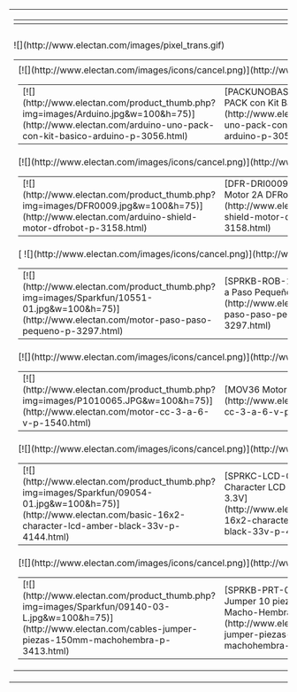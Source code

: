 <table border="0" cellspacing="0" cellpadding="0" width="100%" class="Tabla1"><colgroup><col width="743"></colgroup><tbody><tr><td style="text-align:left;width:17cm; " class="Tabla1_A1"><table border="0" cellspacing="0" cellpadding="0" width="100%" class="Tabla2"><colgroup><col width="549"><col width="194"></colgroup><tbody><tr><td style="text-align:left;width:12.557cm; " class="Tabla2_A1">

</td><td style="text-align:left;width:4.443cm; " class="Tabla2_A1"><div class="P2"></span></div></td></tr></tbody></table></td></tr><tr><td style="text-align:left;width:17cm; " class="Tabla1_A1"><div class="Table_20_Contents"><span style="height:0.079cm;width:1.997cm; padding:0; " class="fr1" id="gráficos2"></span></div></td></tr><tr><td style="text-align:left;width:17cm; " class="Tabla1_A1"><div class="Table_20_Contents"><span style="height:0.265cm;width:1.997cm; padding:0; " class="fr1" id="gráficos3">![](http://www.electan.com/images/pixel_trans.gif)</span></div><table border="0" cellspacing="0" cellpadding="0" width="100%" class="Tabla3"><colgroup><col width="545"><col width="62"><col width="79"><col width="58"></colgroup><tbody><tr><td style="text-align:left;width:12.467cm; " class="Tabla3_A1">

</td></tr><tr class="Tabla32"><td style="text-align:left;width:12.467cm; " class="Tabla3_A7"><div class="P12">[<span style="height:0.423cm;width:0.423cm; padding:0; " class="fr1" id="gráficos4">![](http://www.electan.com/images/icons/cancel.png)</span>](http://www.electan.com/#)</div><table border="0" cellspacing="0" cellpadding="0" class="Tabla4"><colgroup><col width="123"><col width="422"></colgroup><tbody><tr><td style="text-align:left;width:2.805cm; " class="Tabla4_A1"><div class="P12">[<span style="height:1.984cm;width:2.646cm; padding:0; " class="fr1" id="gráficos5">![](http://www.electan.com/product_thumb.php?img=images/Arduino.jpg&w=100&h=75)</span>](http://www.electan.com/arduino-uno-pack-con-kit-basico-arduino-p-3056.html)</div></td><td style="text-align:left;width:9.661cm; " class="Tabla4_A1">
[<span class="T3">PACKUNOBAS2 Arduino UNO PACK con Kit Básico Arduino 2</span>](http://www.electan.com/arduino-uno-pack-con-kit-basico-arduino-p-3056.html)<span class="T4">. En Stock</span>

</td></tr></tbody></table></td></tr><tr class="Tabla33"><td style="text-align:left;width:12.467cm; " class="Tabla3_A7"><div class="P12">[<span style="height:0.423cm;width:0.423cm; padding:0; " class="fr1" id="gráficos8">![](http://www.electan.com/images/icons/cancel.png)</span>](http://www.electan.com/#)</div><table border="0" cellspacing="0" cellpadding="0" class="Tabla5"><colgroup><col width="123"><col width="422"></colgroup><tbody><tr><td style="text-align:left;width:2.805cm; " class="Tabla5_A1"><div class="P12">[<span style="height:1.984cm;width:2.646cm; padding:0; " class="fr1" id="gráficos9">![](http://www.electan.com/product_thumb.php?img=images/DFR0009.jpg&w=100&h=75)</span>](http://www.electan.com/arduino-shield-motor-dfrobot-p-3158.html)</div></td><td style="text-align:left;width:9.661cm; " class="Tabla5_A1">
[<span class="T3">DFR-DRI0009 Arduino Shield Motor 2A DFRobot</span>](http://www.electan.com/arduino-shield-motor-dfrobot-p-3158.html)

</td></tr></tbody></table></td></tr><tr class="Tabla32"><td style="text-align:left;width:12.467cm; " class="Tabla3_A7"><div class="P12">[ <span style="height:0.423cm;width:0.423cm; padding:0; " class="fr1" id="gráficos12">![](http://www.electan.com/images/icons/cancel.png)</span>](http://www.electan.com/#)</div><table border="0" cellspacing="0" cellpadding="0" class="Tabla6"><colgroup><col width="123"><col width="422"></colgroup><tbody><tr><td style="text-align:left;width:2.805cm; " class="Tabla6_A1"><div class="P12">[<span style="height:1.984cm;width:2.646cm; padding:0; " class="fr1" id="gráficos13">![](http://www.electan.com/product_thumb.php?img=images/Sparkfun/10551-01.jpg&w=100&h=75)</span>](http://www.electan.com/motor-paso-paso-pequeno-p-3297.html)</div></td><td style="text-align:left;width:9.661cm; " class="Tabla6_A1">
[<span class="T3">SPRKB-ROB-10551 Motor Paso a Paso Pequeño</span>](http://www.electan.com/motor-paso-paso-pequeno-p-3297.html)

</td></tr></tbody></table></td></tr><tr class="Tabla33"><td style="text-align:left;width:12.467cm; " class="Tabla3_A7"><div class="P12">[<span style="height:0.423cm;width:0.423cm; padding:0; " class="fr1" id="gráficos16">![](http://www.electan.com/images/icons/cancel.png)</span>](http://www.electan.com/#)</div><table border="0" cellspacing="0" cellpadding="0" class="Tabla7"><colgroup><col width="123"><col width="422"></colgroup><tbody><tr><td style="text-align:left;width:2.805cm; " class="Tabla7_A1"><div class="P12">[<span style="height:1.984cm;width:2.646cm; padding:0; " class="fr1" id="gráficos17">![](http://www.electan.com/product_thumb.php?img=images/P1010065.JPG&w=100&h=75)</span>](http://www.electan.com/motor-cc-3-a-6-v-p-1540.html)</div></td><td style="text-align:left;width:9.661cm; " class="Tabla7_A1">
[<span class="T3">MOV36 Motor CC 3 a 6 V</span>](http://www.electan.com/motor-cc-3-a-6-v-p-1540.html)

</td></tr></tbody></table></td></tr><tr class="Tabla32"><td style="text-align:left;width:12.467cm; " class="Tabla3_A7"><div class="P12">[<span style="height:0.423cm;width:0.423cm; padding:0; " class="fr1" id="gráficos20">![](http://www.electan.com/images/icons/cancel.png)</span>](http://www.electan.com/#)</div><table border="0" cellspacing="0" cellpadding="0" class="Tabla8"><colgroup><col width="123"><col width="422"></colgroup><tbody><tr><td style="text-align:left;width:2.805cm; " class="Tabla8_A1"><div class="P12">[<span style="height:1.984cm;width:2.646cm; padding:0; " class="fr1" id="gráficos21">![](http://www.electan.com/product_thumb.php?img=images/Sparkfun/09054-01.jpg&w=100&h=75)</span>](http://www.electan.com/basic-16x2-character-lcd-amber-black-33v-p-4144.html)</div></td><td style="text-align:left;width:9.661cm; " class="Tabla8_A1">
[<span class="T3">SPRKC-LCD-09054 Basic 16x2 Character LCD - Amber on Black 3.3V</span>](http://www.electan.com/basic-16x2-character-lcd-amber-black-33v-p-4144.html)

</td></tr></tbody></table></td></tr><tr class="Tabla33"><td style="text-align:left;width:12.467cm; " class="Tabla3_A7"><div class="P12">[<span style="height:0.423cm;width:0.423cm; padding:0; " class="fr1" id="gráficos24">![](http://www.electan.com/images/icons/cancel.png)</span>](http://www.electan.com/#)</div><table border="0" cellspacing="0" cellpadding="0" class="Tabla9"><colgroup><col width="123"><col width="422"></colgroup><tbody><tr><td style="text-align:left;width:2.805cm; " class="Tabla9_A1"><div class="P12">[<span style="height:1.984cm;width:2.646cm; padding:0; " class="fr1" id="gráficos25">![](http://www.electan.com/product_thumb.php?img=images/Sparkfun/09140-03-L.jpg&w=100&h=75)</span>](http://www.electan.com/cables-jumper-piezas-150mm-machohembra-p-3413.html)</div></td><td style="text-align:left;width:9.661cm; " class="Tabla9_A1">
[<span class="T3">SPRKB-PRT-09140 Cables Jumper 10 piezas 150mm Macho-Hembra</span>](http://www.electan.com/cables-jumper-piezas-150mm-machohembra-p-3413.html)

</td></tr></tbody></table>